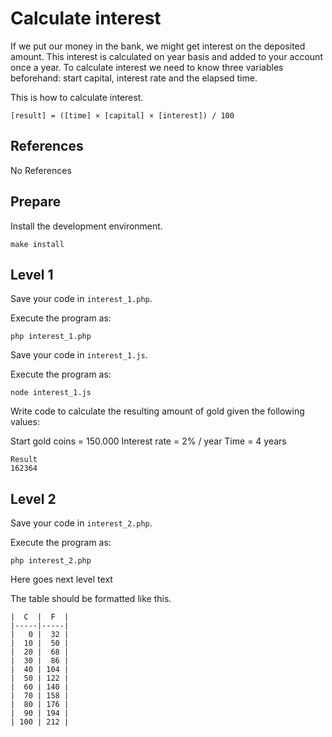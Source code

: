 Calculate interest
=====================================

If we put our money in the bank, we might get interest on the deposited amount. This interest is calculated on year basis and added to your account once a year. To calculate interest we need to know three variables beforehand: start capital, interest rate and the elapsed time.

This is how to calculate interest.

`[result] = ([time] × [capital] × [interest]) / 100`




References
-------------------------------------

No References



Prepare
-------------------------------------

Install the development environment.

```
make install
```



Level 1
-------------------------------------

<!-- start php -->
Save your code in `interest_1.php`.

Execute the program as:

```
php interest_1.php
```
<!-- end php -->

<!-- start javascript -->
Save your code in `interest_1.js`.

Execute the program as:

```
node interest_1.js
```
<!-- end javascript -->

Write code to calculate the resulting amount of gold given the following values:

Start gold coins = 150.000
Interest rate = 2% / year
Time = 4 years

```
Result
162364
```



Level 2
-------------------------------------

<!-- start php -->
Save your code in `interest_2.php`.

Execute the program as:

```
php interest_2.php
```
<!-- end php -->

Here goes next level text

The table should be formatted like this.

```
|  C  |  F  |
|-----|-----|
|   0 |  32 |
|  10 |  50 |
|  20 |  68 |
|  30 |  86 |
|  40 | 104 |
|  50 | 122 |
|  60 | 140 |
|  70 | 158 |
|  80 | 176 |
|  90 | 194 |
| 100 | 212 |
```
